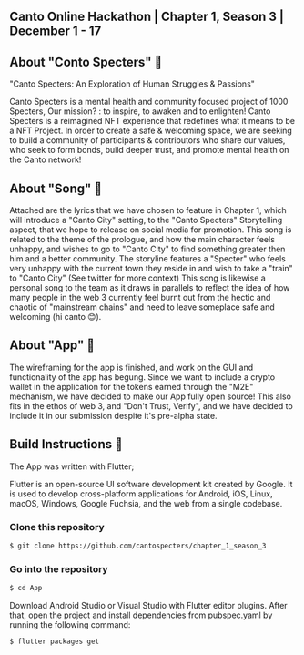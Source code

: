 ## Canto Online Hackathon | Chapter 1, Season 3 | December 1 - 17

## **About "Conto Specters" 👻**

"Canto Specters: An Exploration of Human Struggles & Passions"

Canto Specters is a mental health and community focused project of 1000 Specters,
Our mission? : to inspire, to awaken and to enlighten!
Canto Specters is a reimagined NFT experience that redefines what it means to be a NFT Project.
In order to create a safe & welcoming space, we are seeking to build a community of participants & contributors who share our values, 
who seek to form bonds, build deeper trust, and promote mental health on the Canto network!


## **About "Song" 🎵**

Attached are the lyrics that we have chosen to feature in Chapter 1, which will introduce a "Canto City" setting, to the "Canto Specters" Storytelling aspect,
that we hope to release on social media for promotion. 
This song is related to the theme of the prologue, and how the main character feels unhappy, and wishes to go to "Canto City" to find something greater then him and a better community.
The storyline features a "Specter" who feels very unhappy with the current town they reside in and wish to take a "train" to "Canto City" (See twitter for more context)
This song is likewise a personal song to the team as it draws in parallels to reflect the idea of how many people in the web 3 currently feel burnt out from the hectic and chaotic of "mainstream chains" and need to leave someplace safe and welcoming (hi canto 😊). 


## **About "App" 📱**

The wireframing for the app is finished, and work on the GUI and functionality of the app has begung. 
Since we want to include a crypto wallet in the application for the tokens earned through the "M2E" mechanism, we have decided to make our App fully open source!
This also fits in the ethos of web 3, and "Don't Trust, Verify", and we have decided to include it in our submission despite it's pre-alpha state.

## **Build Instructions 📱**
The App was written with Flutter;

Flutter is an open-source UI software development kit created by Google. It is used to develop cross-platform applications for Android, iOS, Linux, macOS, Windows, Google Fuchsia, and the web from a single codebase. 



### Clone this repository
```bash
$ git clone https://github.com/cantospecters/chapter_1_season_3
```

### Go into the repository
```bash
$ cd App
```
Download Android Studio or Visual Studio with Flutter editor plugins. After that, open the project and install dependencies from pubspec.yaml by running the following command:
```bash
$ flutter packages get
```
